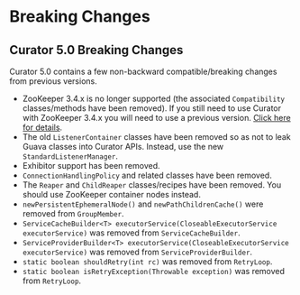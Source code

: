 # Breaking Changes

## Curator 5.0 Breaking Changes

Curator 5.0 contains a few non-backward compatible/breaking changes from previous versions.

* ZooKeeper 3.4.x is no longer supported (the associated `Compatibility` classes/methods have been removed). If you still need to use Curator with ZooKeeper 3.4.x you will need to use a previous version. [Click here for details](zk-compatibility-34.md).
* The old `ListenerContainer` classes have been removed so as not to leak Guava classes into Curator APIs. Instead, use the new `StandardListenerManager`.
* Exhibitor support has been removed.
* `ConnectionHandlingPolicy` and related classes have been removed.
* The `Reaper` and `ChildReaper` classes/recipes have been removed. You should use ZooKeeper container nodes instead.
* `newPersistentEphemeralNode()` and `newPathChildrenCache()` were removed from `GroupMember`.
* `ServiceCacheBuilder<T> executorService(CloseableExecutorService executorService)` was removed from `ServiceCacheBuilder`.
* `ServiceProviderBuilder<T> executorService(CloseableExecutorService executorService)` was removed from `ServiceProviderBuilder`.
* `static boolean shouldRetry(int rc)` was removed from `RetryLoop`.
* `static boolean isRetryException(Throwable exception)` was removed from `RetryLoop`.
